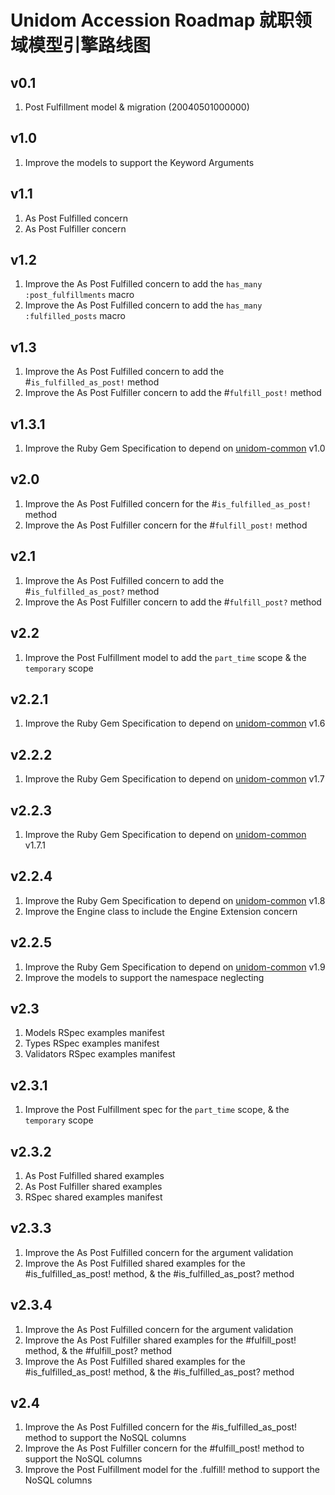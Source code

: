 # Unidom Accession Roadmap 就职领域模型引擎路线图

## v0.1
1. Post Fulfillment model & migration (20040501000000)

## v1.0
1. Improve the models to support the Keyword Arguments

## v1.1
1. As Post Fulfilled concern
2. As Post Fulfiller concern

## v1.2
1. Improve the As Post Fulfilled concern to add the ``has_many :post_fulfillments`` macro
2. Improve the As Post Fulfilled concern to add the ``has_many :fulfilled_posts`` macro

## v1.3
1. Improve the As Post Fulfilled concern to add the #``is_fulfilled_as_post!`` method
2. Improve the As Post Fulfiller concern to add the #``fulfill_post!`` method

## v1.3.1
1. Improve the Ruby Gem Specification to depend on [unidom-common](https://github.com/topbitdu/unidom-common) v1.0

## v2.0
1. Improve the As Post Fulfilled concern for the #``is_fulfilled_as_post!`` method
2. Improve the As Post Fulfiller concern for the #``fulfill_post!`` method

## v2.1
1. Improve the As Post Fulfilled concern to add the #``is_fulfilled_as_post?`` method
2. Improve the As Post Fulfiller concern to add the #``fulfill_post?`` method

## v2.2
1. Improve the Post Fulfillment model to add the ``part_time`` scope & the ``temporary`` scope

## v2.2.1
1. Improve the Ruby Gem Specification to depend on [unidom-common](https://github.com/topbitdu/unidom-common) v1.6

## v2.2.2
1. Improve the Ruby Gem Specification to depend on [unidom-common](https://github.com/topbitdu/unidom-common) v1.7

## v2.2.3
1. Improve the Ruby Gem Specification to depend on [unidom-common](https://github.com/topbitdu/unidom-common) v1.7.1

## v2.2.4
1. Improve the Ruby Gem Specification to depend on [unidom-common](https://github.com/topbitdu/unidom-common) v1.8
2. Improve the Engine class to include the Engine Extension concern

## v2.2.5
1. Improve the Ruby Gem Specification to depend on [unidom-common](https://github.com/topbitdu/unidom-common) v1.9
2. Improve the models to support the namespace neglecting

## v2.3
1. Models RSpec examples manifest
2. Types RSpec examples manifest
3. Validators RSpec examples manifest

## v2.3.1
1. Improve the Post Fulfillment spec for the ``part_time`` scope, & the ``temporary`` scope

## v2.3.2
1. As Post Fulfilled shared examples
2. As Post Fulfiller shared examples
3. RSpec shared examples manifest

## v2.3.3
1. Improve the As Post Fulfilled concern for the argument validation
2. Improve the As Post Fulfilled shared examples for the #is_fulfilled_as_post! method, & the #is_fulfilled_as_post? method

## v2.3.4
1. Improve the As Post Fulfilled concern for the argument validation
2. Improve the As Post Fulfiller shared examples for the #fulfill_post! method, & the #fulfill_post? method
3. Improve the As Post Fulfilled shared examples for the #is_fulfilled_as_post! method, & the #is_fulfilled_as_post? method

## v2.4
1. Improve the As Post Fulfilled concern for the #is_fulfilled_as_post! method to support the NoSQL columns
2. Improve the As Post Fulfiller concern for the #fulfill_post! method to support the NoSQL columns
3. Improve the Post Fulfillment model for the .fulfill! method to support the NoSQL columns
